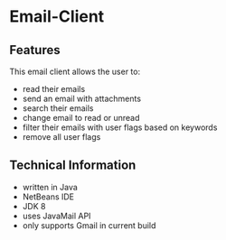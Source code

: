 # Email-Client #
## Features ##
This email client allows the user to:

- read their emails
- send an email with attachments
- search their emails
- change email to read or unread
- filter their emails with user flags based on keywords
- remove all user flags

## Technical Information ##
- written in Java
- NetBeans IDE
- JDK 8
- uses JavaMail API
- only supports Gmail in current build